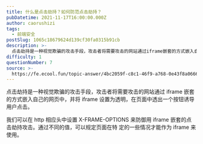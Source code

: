 ```yaml
---
title: 什么是点击劫持？如何防范点击劫持？
pubDatetime: 2021-11-17T16:00:00.000Z
author: caorushizi
tags:
  - 前端安全
postSlug: 1065c18679624d139cf30fa0315b91cb
description: >-
  点击劫持是一种视觉欺骗的攻击手段，攻击者将需要攻击的网站通过iframe嵌套的方式嵌入自己的网页中，并将iframe设置为透明，在页面中透出一个按钮诱导用户点击。我们可以在http相应头中设置X-FR
difficulty: 1
questionNumber: 7
source: >-
  https://fe.ecool.fun/topic-answer/4bc2059f-c8c1-46f9-a768-0e43f8a06665?orderBy=updateTime&order=desc&tagId=21
---
```


点击劫持是一种视觉欺骗的攻击手段，攻击者将需要攻击的网站通过 iframe 嵌套的方式嵌入自己的网页中，并将 iframe 设置为透明，在页面中透出一个按钮诱导用户点击。

我们可以在 http 相应头中设置 X-FRAME-OPTIONS 来防御用 iframe 嵌套的点击劫持攻击。通过不同的值，可以规定页面在特 定的一些情况才能作为 iframe 来使用。
